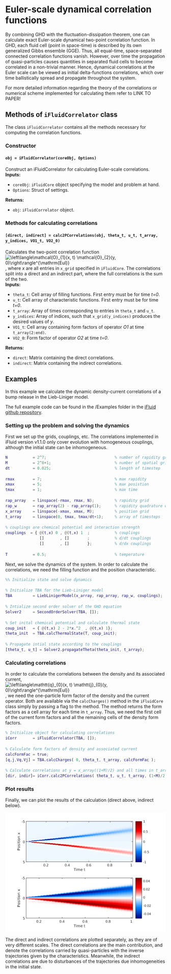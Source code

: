# Euler-scale dynamical correlation functions

By combining GHD with the fluctuation-dissipation theorem, one can calculate exact Euler-scale dynamical two-point correlation function. In GHD, each fluid cell (point in space-time) is described by its own generalized Gibbs ensemble (GGE). Thus, all equal-time, space-separated connected correlation functions vanish. However, over time the propagation of quasi-particles causes quantities in separated fluid cells to become correlated in a non-trivial manner. Hence, dynamical correlations at the Euler scale can be viewed as initial delta-functions correlations, which over time ballistically spread and propagate throughout the system.  

For more detailed information regarding the theory of the correlations or numerical scheme implemented for calculating them refer to LINK TO PAPER!


## Methods of `iFluidCorrelator` class
The class `iFluidCorrelator` contains all the methods necessary for computing the correlation functions.

### Constructor

#### `obj = iFluidCorrelator(coreObj, Options)`  
Construct an iFluidCorrelator for calculating Euler-scale correlations.  
**Inputs:**

- `coreObj`: `iFluidCore` object specifying the model and problem at hand.  
- `Options`: Struct of settings.   

**Returns:**

- `obj`: `iFluidCorrelator` object.


### Methods for calculating correlations

#### `[direct, indirect] = calc2PCorrelations(obj, theta_t, u_t, t_array, y_indices, VO1_t, VO2_0)`
Calculates the two-point correlation function <img src="https://latex.codecogs.com/gif.latex?\left\langle\mathcal{O}_{1}(x,&space;t)&space;\mathcal{O}_{2}(y,&space;0)\right\rangle^{\mathrm{Eul}}" title="\left\langle\mathcal{O}_{1}(x, t) \mathcal{O}_{2}(y, 0)\right\rangle^{\mathrm{Eul}}" />, where *x* are all entries in `x_grid` specified in `iFluidCore`. The correlations split into a direct and an indirect part, where the full correlations is the sum of the two.  
**Inputs:**

- `theta_t`: Cell array of filling functions. First entry must be for time *t=0*.  
- `u_t`: Cell array of characteristic functions. First entry must be for time *t=0*.  
- `t_array`: Array of times corresponding to entries in `theta_t` and `u_t`.  
- `y_indices`: Array of indices, such that `x_grid(y_indices)` produces the desired values of *y*.
- `VO1_t`: Cell array containing form factors of operator *O1* at time `t_array(2:end)`.
- `VO2_0`: Form factor of operator *O2* at time *t=0*.

**Returns:**

- `direct`: Matrix containing the direct correlations.
- `indirect`: Matrix containing the indirect correlations.


## Examples

In this example we calculate the dynamic density-current correlations of a bump release in the Lieb-Liniger model.  

The full example code can be found in the /Examples folder in the [iFluid github repository](https://github.com/integrableFluid/iFluidMatlab).

### Setting up the problem and solving the dynamics

First we set up the grids, couplings, etc. The correlations implemented in iFluid version v1.1.0 only cover evolution with homogeneous couplings, although the initial state can be inhomogeneous.

```MATLAB
N           = 2^7;                              % number of rapidity gridpoints
M           = 2^8+1;                            % number of spatial gridpoints
dt          = 0.025;                            % length of timestep

rmax        = 7;                                % max rapidity
xmax        = 5;                                % max posistion
tmax        = 1;                                % max time

rap_array   = linspace(-rmax, rmax, N);         % rapidity grid
rap_w       = rap_array(2) - rap_array(1);      % rapidity quadrature weights
x_array     = linspace(-xmax, xmax, M);         % position grid
t_array     = linspace(0, tmax, tmax/dt+1);     % array of timesteps

% couplings are chemical potential and interaction strength
couplings  = { @(t,x) 0 , @(t,x) 1  ;           % couplings
               []       , []        ;           % d/dt couplings  
               []       , []        };          % d/dx couplings
                
T           = 0.5;                              % temperature                                 
```

Next, we solve the dynamics of the system. In order to calculate the correlations, we need the filling function and the position characteristic. 

```MATLAB
%% Initialize state and solve dynamics

% Initialize TBA for the Lieb-Liniger model
TBA         = LiebLinigerModel(x_array, rap_array, rap_w, couplings);

% Intialize second order solver of the GHD equation
Solver2     = SecondOrderSolver(TBA, []);

% Set inital chemical potential and calculate thermal state
coup_init   = { @(t,x) 2 - 2*x.^2  , @(t,x) 1};
theta_init  = TBA.calcThermalState(T, coup_init);

% Propagate intial state according to the couplings
[theta_t, u_t] = Solver2.propagateTheta(theta_init, t_array);
```

### Calculating correlations 

In order to calculate the correlations between the density and its associated current, <img src="https://latex.codecogs.com/gif.latex?\left\langle\mathtt{q}_{0}(x,&space;t)&space;\mathtt{j}_{0}(y,&space;0)\right\rangle^{\mathrm{Eul}}" title="\left\langle\mathtt{q}_{0}(x, t) \mathtt{j}_{0}(y, 0)\right\rangle^{\mathrm{Eul}}" />, we need the one-particle form factor of the density  and the current operator. Both are available via the `calcCharges()` method in the `iFluidCore` class simply by passing a flag to the method. The method returns the form factors as a cell array for each time in `t_array`. Thus, we need the first cell of the current form factors and all the remaining cells of the density form factors.  


```MATLAB
% Initialize object for calculating correlations
iCorr       = iFluidCorrelator(TBA, []);

% Calculate form factors of density and associated current
calcFormFac = true;
[q,j,Vq,Vj] = TBA.calcCharges( 0, theta_t, t_array, calcFormFac );

% Calculate correlations at y = x_array((1+M)/2) and all times in t_array
[dir, indir]= iCorr.calc2PCorrelations( theta_t, u_t, t_array, (1+M)/2, Vq(2:end), Vj{1} );
```

### Plot results

Finally, we can plot the results of the calculation (direct above, indirect below).  

![Correlations](img/Correlations.png)

The direct and indirect correlations are plotted separately, as they are of very different scales. The direct correlations are the main contribution, and denote the correlations carried by quasi-particles with the inverse trajectories given by the characteristics. Meanwhile, the indirect correlations are due to disturbances of the trajectories due inhomogeneities in the initial state.
